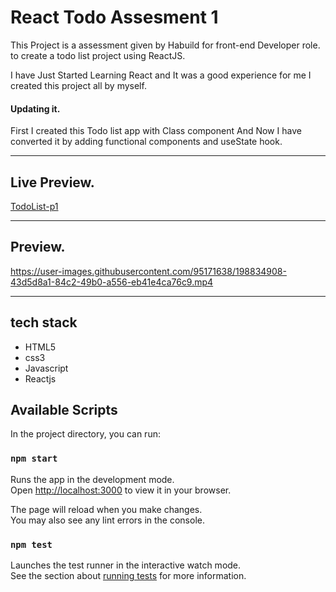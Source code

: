 # React Todo Assesment 1

This Project is a assessment given by Habuild for front-end Developer role. to create a todo list project using ReactJS.

I have Just Started Learning React and It was a good experience for me I created this project all by myself.

#### Updating it.

First I created this Todo list app with Class component And Now I have converted it by adding functional components and useState hook.

<hr>

## Live Preview.

[TodoList-p1](https://todolist-p1.vercel.app/)

<hr>

## Preview.

https://user-images.githubusercontent.com/95171638/198834908-43d5d8a1-84c2-49b0-a556-eb41e4ca76c9.mp4

<hr>

## tech stack

- HTML5
- css3
- Javascript
- Reactjs

## Available Scripts

In the project directory, you can run:

### `npm start`

Runs the app in the development mode.\
Open [http://localhost:3000](http://localhost:3000) to view it in your browser.

The page will reload when you make changes.\
You may also see any lint errors in the console.

### `npm test`

Launches the test runner in the interactive watch mode.\
See the section about [running tests](https://facebook.github.io/create-react-app/docs/running-tests) for more information.
